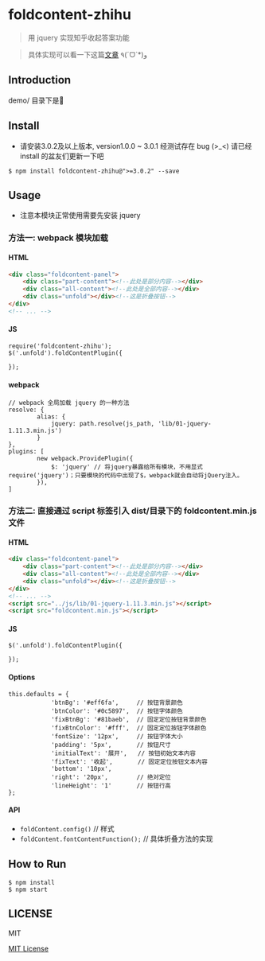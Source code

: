 # foldcontent-zhihu

> 用 jquery 实现知乎收起答案功能

> 具体实现可以看一下这篇[文章](https://segmentfault.com/a/1190000007503399) ٩(ˊᗜˋ*)و

## Introduction

demo/ 目录下是🌰

## Install

* 请安装3.0.2及以上版本, version1.0.0 ~ 3.0.1 经测试存在 bug (>_<) 请已经 install 的盆友们更新一下吧

```
$ npm install foldcontent-zhihu@">=3.0.2" --save
```


## Usage

* 注意本模块正常使用需要先安装 jquery

### 方法一: webpack 模块加载  

#### HTML
```HTML
<div class="foldcontent-panel">
    <div class="part-content"><!--此处是部分内容--></div>
    <div class="all-content"><!--此处是全部内容--></div>
    <div class="unfold"></div><!--这是折叠按钮-->
</div>
<!-- ... -->
```

#### JS

```JS
require('foldcontent-zhihu');
$('.unfold').foldContentPlugin({ 
   
});
```

#### webpack

```
// webpack 全局加载 jquery 的一种方法
resolve: {
        alias: {
            jquery: path.resolve(js_path, 'lib/01-jquery-1.11.3.min.js')
        }
},
plugins: [ 
        new webpack.ProvidePlugin({
            $: 'jquery' // 将jquery暴露给所有模块，不用显式require('jquery')；只要模块的代码中出现了$，webpack就会自动将jQuery注入。
        }),
]
```

### 方法二: 直接通过 script 标签引入 dist/目录下的 foldcontent.min.js 文件

#### HTML

```HTML
<div class="foldcontent-panel">
    <div class="part-content"><!--此处是部分内容--></div>
    <div class="all-content"><!--此处是全部内容--></div>
    <div class="unfold"></div><!--这是折叠按钮-->
</div>
<!-- ... -->
<script src="../js/lib/01-jquery-1.11.3.min.js"></script>
<script src="foldcontent.min.js"></script>
```

#### JS

```JS
$('.unfold').foldContentPlugin({ 
   
});
```

#### Options

```JS
this.defaults = {
            'btnBg': '#eff6fa',     // 按钮背景颜色
            'btnColor': '#0c5897',  // 按钮字体颜色
            'fixBtnBg': '#81baeb',  // 固定定位按钮背景颜色
            'fixBtnColor': '#fff',  // 固定定位按钮字体颜色
            'fontSize': '12px',     // 按钮字体大小
            'padding': '5px',       // 按钮尺寸
            'initialText': '展开',   // 按钮初始文本内容
            'fixText': '收起',       // 固定定位按钮文本内容
            'bottom': '10px',       
            'right': '20px',        // 绝对定位
            'lineHeight': '1'       // 按钮行高
};
```

#### API

+ `foldContent.config()`                // 样式
+ `foldContent.fontContentFunction();`  // 具体折叠方法的实现

## How to Run 

```
$ npm install
$ npm start
```


## LICENSE

MIT

[MIT License](https://github.com/luyilin/foldcontent-zhihu/blob/master/LICENSE)
